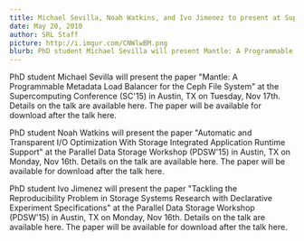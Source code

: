 ```yaml
---
title: Michael Sevilla, Noah Watkins, and Ivo Jimenez to present at Supercomputing 2015
date: May 20, 2010
author: SRL Staff
picture: http://i.imgur.com/CNWlwBM.png
blurb: PhD student Michael Sevilla will present Mantle: A Programmable Metadata Load Balancer for the Ceph File System at SC15.
---
```


PhD student Michael Sevilla will present the paper "Mantle: A Programmable
Metadata Load Balancer for the Ceph File System" at the Supercomputing
Conference (SC'15) in Austin, TX on Tuesday, Nov 17th.  Details on the talk
are available here.  The paper will be available for download after the talk
here.

PhD student Noah Watkins will present the paper "Automatic and Transparent I/O
Optimization With Storage Integrated Application Runtime Support" at the
Parallel Data Storage Workshop (PDSW'15) in Austin, TX on Monday, Nov 16th.
Details on the talk are available here.  The paper will be available for
download after the talk here.

PhD student Ivo Jimenez will present the paper "Tackling the Reproducibility
Problem in Storage Systems Research with Declarative Experiment
Specifications" at the Parallel Data Storage Workshop (PDSW'15) in Austin, TX
on Monday, Nov 16th.  Details on the talk are available here.  The paper will
be available for download after the talk here.
